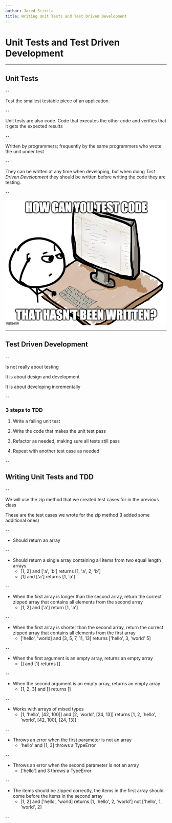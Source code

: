 ```yaml
---
author: Jared Siirila
title: Writing Unit Tests and Test Driven Development
---
```


# Unit Tests and Test Driven Development

---

## Unit Tests

--

Test the smallest testable piece of an application

--

Unit tests are also code. Code that executes the other code and verifies that it gets the expected results

--

Written by programmers; frequently by the same programmers who wrote the unit under test

--

They can be written at any time when developing, but when doing *Test Driven Development* they should be written before writing the code they are testing.

--

![Confused](/images/confused-coder.jpg)

---

## Test Driven Development

--

Is not really about testing

It is about design and development
<!-- .element: class="fragment" -->

It is about developing incrementally
<!-- .element: class="fragment" -->

--

### 3 steps to TDD

1. Write a failing unit test
<!-- .element: class="fragment" -->

2. Write the code that makes the unit test pass
<!-- .element: class="fragment" -->

3. Refactor as needed, making sure all tests still pass
<!-- .element: class="fragment" -->

4. Repeat with another test case as needed
<!-- .element: class="fragment" -->

--

## Writing Unit Tests and TDD

--

We will use the zip method that we created test cases for in the previous class

These are the test cases we wrote for the zip method (I added some additional ones)

--

* Should return an array

--

* Should return a single array containing all items from two equal length arrays
    * [1, 2] and ['a', 'b'] returns [1, 'a', 2, 'b']
    * [1] and ['a'] returns [1, 'a']

--

* When the first array is longer than the second array, return the correct zipped array that contains all elements from the second array
    * [1, 2] and ['a'] return [1, 'a']

--

* When the first array is shorter than the second array, return the correct zipped array that contains all elements from the first array
    * ['hello', 'world] and [3, 5, 7, 11, 13] returns ['hello', 3, 'world' 5]

--

* When the first argument is an empty array, returns an empty array
    * [] and [1] returns []

--

* When the second argument is an empty array, returns an empty array
    * [1, 2, 3] and [] returns []

--

* Works with arrays of mixed types
    * [1, 'hello', [42, 100]] and [2, 'world', [24, 13]] returns [1, 2, 'hello', 'world', [42, 100], [24, 13]]

--

* Throws an error when the first parameter is not an array
    * 'hello' and [1, 3] throws a TypeError

--

* Throws an error when the second parameter is not an array
    * ['hello'] and 3 throws a TypeError

--

* The items should be zipped correctly, the items in the first array should come before the items in the second array
    * [1, 2] and ['hello', 'world] returns [1, 'hello', 2, 'world'] not ['hello', 1, 'world', 2]

--

